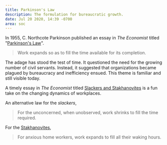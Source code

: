```yaml
---
title: Parkinson's Law
description: The formulation for bureaucratic growth.
date: Jul 20 2020, 14:39 -0700
area: soc
---
```


In 1955, C. Northcote Parkinson published an essay in _The Economist_ titled
"[Parkinson's Law](https://www.economist.com/news/1955/11/19/parkinsons-law)".

> Work expands so as to fill the time available for its completion.

The adage has stood the test of time. It questioned the need for the growing
number of civil servants. Instead, it suggested that organizations became
plagued by bureaucracy and inefficiency ensued. This theme is familiar and
still visible today.

A timely essay in _The Economist_ titled [Slackers and Stakhanovites](https://www.economist.com/business/2020/07/11/slackers-and-stakhanovites) is a fun take on the changing dynamics of
workplaces.

An alternative law for the _slackers_,

> For the unconcerned, when unobserved, work shrinks to fill the time required.

For the [Stakhanovites](https://en.wikipedia.org/wiki/Stakhanovite_movement),

> For anxious home workers, work expands to fill all their waking hours.
